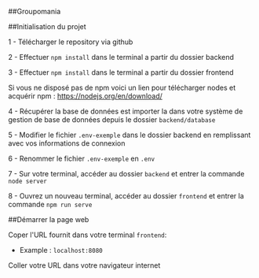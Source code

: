 ##Groupomania

##Initialisation du projet

1 - Télécharger le repository via github

2 - Effectuer `npm install` dans le terminal a partir du dossier backend

3 - Effectuer `npm install` dans le terminal a partir du dossier frontend

Si vous ne disposé pas de npm voici un lien pour télécharger nodes et acquérir npm : https://nodejs.org/en/download/

4 - Récupérer la base de données est importer la dans votre système de gestion de base de données depuis le dossier `backend/database`

5 - Modifier le fichier `.env-exemple` dans le dossier backend en remplissant avec vos informations de connexion

6 - Renommer le fichier `.env-exemple` en `.env`

7 - Sur votre terminal, accéder au dossier `backend` et entrer la commande `node server`

8 - Ouvrez un nouveau terminal, accéder au dossier `frontend` et entrer la commande `npm run serve`

##Démarrer la page web

Coper l'URL fournit dans votre terminal `frontend`:

- Example : `localhost:8080`

Coller votre URL dans votre navigateur internet